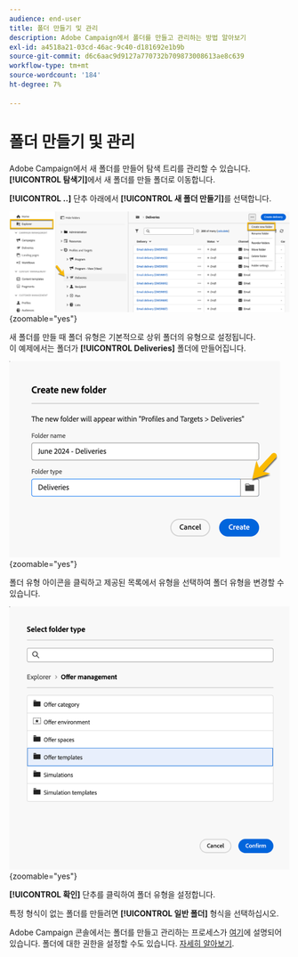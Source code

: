 ```yaml
---
audience: end-user
title: 폴더 만들기 및 관리
description: Adobe Campaign에서 폴더를 만들고 관리하는 방법 알아보기
exl-id: a4518a21-03cd-46ac-9c40-d181692e1b9b
source-git-commit: d6c6aac9d9127a770732b709873008613ae8c639
workflow-type: tm+mt
source-wordcount: '184'
ht-degree: 7%

---
```


# 폴더 만들기 및 관리

Adobe Campaign에서 새 폴더를 만들어 탐색 트리를 관리할 수 있습니다. **[!UICONTROL 탐색기]**&#x200B;에서 새 폴더를 만들 폴더로 이동합니다.

**[!UICONTROL ..]** 단추 아래에서 **[!UICONTROL 새 폴더 만들기]**&#x200B;를 선택합니다.

![새 폴더 만들기 옵션을 보여주는 스크린샷... 단추](assets/folder_create.png){zoomable="yes"}

새 폴더를 만들 때 폴더 유형은 기본적으로 상위 폴더의 유형으로 설정됩니다.\
이 예제에서는 폴더가 **[!UICONTROL Deliveries]** 폴더에 만들어집니다.

![게재 폴더에서 만든 새 폴더를 보여 주는 스크린샷](assets/folder_new.png){zoomable="yes"}

폴더 유형 아이콘을 클릭하고 제공된 목록에서 유형을 선택하여 폴더 유형을 변경할 수 있습니다.

![선택할 수 있는 폴더 유형 목록을 보여 주는 스크린샷](assets/folder_type.png){zoomable="yes"}

**[!UICONTROL 확인]** 단추를 클릭하여 폴더 유형을 설정합니다.

특정 형식이 없는 폴더를 만들려면 **[!UICONTROL 일반 폴더]** 형식을 선택하십시오.

Adobe Campaign 콘솔에서는 폴더를 만들고 관리하는 프로세스가 [여기](https://experienceleague.adobe.com/ko/docs/campaign/campaign-v8/config/configuration/folders-and-views)에 설명되어 있습니다. 폴더에 대한 권한을 설정할 수도 있습니다. [자세히 알아보기](https://experienceleague.adobe.com/ko/docs/campaign/campaign-v8/admin/permissions/folder-permissions).